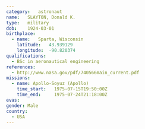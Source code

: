 ```yaml
---
category:	astronaut
name:	SLAYTON, Donald K.
type:	military
dob:	1924-03-01
birthplace:
  - name:	Sparta, Wisconsin
    latitude:	43.939129
    longitude:	-90.820374
qualifications:
  - BSc in aeronautical engineering
references:
  - http://www.nasa.gov/pdf/740566main_current.pdf
missions:
  - name: Apollo-Soyuz (Apollo)
    time_start:   1975-07-15T19:50:00Z
    time_end:     1975-07-24T21:18:00Z
evas:
gender:	Male
country:
  - USA
---
```

